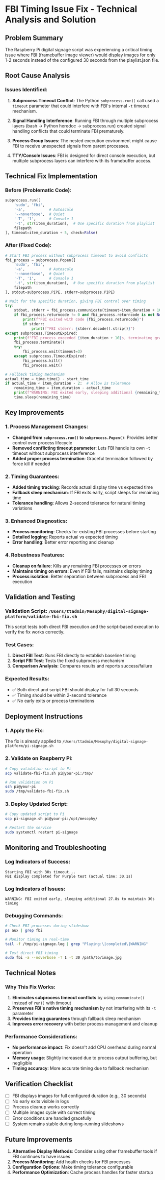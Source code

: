 # FBI Timing Issue Fix - Technical Analysis and Solution

## Problem Summary
The Raspberry Pi digital signage script was experiencing a critical timing issue where FBI (framebuffer image viewer) would display images for only 1-2 seconds instead of the configured 30 seconds from the playlist.json file.

## Root Cause Analysis

### Issues Identified:
1. **Subprocess Timeout Conflict**: The Python `subprocess.run()` call used a `timeout` parameter that could interfere with FBI's internal `-t` timeout mechanism.

2. **Signal Handling Interference**: Running FBI through multiple subprocess layers (bash → Python heredoc → subprocess.run) created signal handling conflicts that could terminate FBI prematurely.

3. **Process Group Issues**: The nested execution environment might cause FBI to receive unexpected signals from parent processes.

4. **TTY/Console Issues**: FBI is designed for direct console execution, but multiple subprocess layers can interfere with its framebuffer access.

## Technical Fix Implementation

### Before (Problematic Code):
```python
subprocess.run([
    'sudo', 'fbi', 
    '-a',           # Autoscale
    '--noverbose',  # Quiet
    '-T', '1',      # Console 1
    '-t', str(item_duration),  # Use specific duration from playlist
    filepath
], timeout=item_duration + 5, check=False)
```

### After (Fixed Code):
```python
# Start FBI process without subprocess timeout to avoid conflicts
fbi_process = subprocess.Popen([
    'sudo', 'fbi', 
    '-a',           # Autoscale
    '--noverbose',  # Quiet
    '-T', '1',      # Console 1
    '-t', str(item_duration),  # Use specific duration from playlist
    filepath
], stdout=subprocess.PIPE, stderr=subprocess.PIPE)

# Wait for the specific duration, giving FBI control over timing
try:
    stdout, stderr = fbi_process.communicate(timeout=item_duration + 10)
    if fbi_process.returncode != 0 and fbi_process.returncode is not None:
        print(f"FBI exited with code {fbi_process.returncode}")
        if stderr:
            print(f"FBI stderr: {stderr.decode().strip()}")
except subprocess.TimeoutExpired:
    print(f"FBI process exceeded {item_duration + 10}s, terminating gracefully")
    fbi_process.terminate()
    try:
        fbi_process.wait(timeout=3)
    except subprocess.TimeoutExpired:
        fbi_process.kill()
        fbi_process.wait()

# Fallback timing mechanism
actual_time = time.time() - start_time
if actual_time < item_duration - 2:  # Allow 2s tolerance
    remaining_time = item_duration - actual_time
    print(f"WARNING: FBI exited early, sleeping additional {remaining_time:.1f}s")
    time.sleep(remaining_time)
```

## Key Improvements

### 1. Process Management Changes:
- **Changed from `subprocess.run()` to `subprocess.Popen()`**: Provides better control over process lifecycle
- **Removed conflicting timeout parameter**: Lets FBI handle its own `-t` timeout without subprocess interference
- **Added proper process termination**: Graceful termination followed by force kill if needed

### 2. Timing Guarantees:
- **Added timing tracking**: Records actual display time vs expected time
- **Fallback sleep mechanism**: If FBI exits early, script sleeps for remaining time
- **Tolerance handling**: Allows 2-second tolerance for natural timing variations

### 3. Enhanced Diagnostics:
- **Process monitoring**: Checks for existing FBI processes before starting
- **Detailed logging**: Reports actual vs expected timing
- **Error handling**: Better error reporting and cleanup

### 4. Robustness Features:
- **Cleanup on failure**: Kills any remaining FBI processes on errors
- **Maintains timing on errors**: Even if FBI fails, maintains display timing
- **Process isolation**: Better separation between subprocess and FBI execution

## Validation and Testing

### Validation Script: `/Users/ttadmin/Mesophy/digital-signage-platform/validate-fbi-fix.sh`
This script tests both direct FBI execution and the script-based execution to verify the fix works correctly.

### Test Cases:
1. **Direct FBI Test**: Runs FBI directly to establish baseline timing
2. **Script FBI Test**: Tests the fixed subprocess mechanism
3. **Comparison Analysis**: Compares results and reports success/failure

### Expected Results:
- ✅ Both direct and script FBI should display for full 30 seconds
- ✅ Timing should be within 2-second tolerance
- ✅ No early exits or process terminations

## Deployment Instructions

### 1. Apply the Fix:
The fix is already applied to `/Users/ttadmin/Mesophy/digital-signage-platform/pi-signage.sh`

### 2. Validate on Raspberry Pi:
```bash
# Copy validation script to Pi
scp validate-fbi-fix.sh pi@your-pi:/tmp/

# Run validation on Pi
ssh pi@your-pi
sudo /tmp/validate-fbi-fix.sh
```

### 3. Deploy Updated Script:
```bash
# Copy updated script to Pi
scp pi-signage.sh pi@your-pi:/opt/mesophy/

# Restart the service
sudo systemctl restart pi-signage
```

## Monitoring and Troubleshooting

### Log Indicators of Success:
```
Starting FBI with 30s timeout...
FBI display completed for Purple test (actual time: 30.1s)
```

### Log Indicators of Issues:
```
WARNING: FBI exited early, sleeping additional 27.8s to maintain 30s timing
```

### Debugging Commands:
```bash
# Check FBI processes during slideshow
ps aux | grep fbi

# Monitor timing in real-time
tail -f /tmp/pi-signage.log | grep "Playing:\|completed\|WARNING"

# Test direct FBI timing
sudo fbi -a --noverbose -T 1 -t 30 /path/to/image.jpg
```

## Technical Notes

### Why This Fix Works:
1. **Eliminates subprocess timeout conflicts** by using `communicate()` instead of `run()` with timeout
2. **Preserves FBI's native timing mechanism** by not interfering with its `-t` parameter
3. **Provides timing guarantees** through fallback sleep mechanism
4. **Improves error recovery** with better process management and cleanup

### Performance Considerations:
- **No performance impact**: Fix doesn't add CPU overhead during normal operation
- **Memory usage**: Slightly increased due to process output buffering, but negligible
- **Timing accuracy**: More accurate timing due to fallback mechanism

## Verification Checklist

- [ ] FBI displays images for full configured duration (e.g., 30 seconds)
- [ ] No early exits visible in logs
- [ ] Process cleanup works correctly
- [ ] Multiple images cycle with correct timing
- [ ] Error conditions are handled gracefully
- [ ] System remains stable during long-running slideshows

## Future Improvements

1. **Alternative Display Methods**: Consider using other framebuffer tools if FBI continues to have issues
2. **Process Monitoring**: Add health checks for FBI processes
3. **Configuration Options**: Make timing tolerance configurable
4. **Performance Optimization**: Cache process handles for faster startup